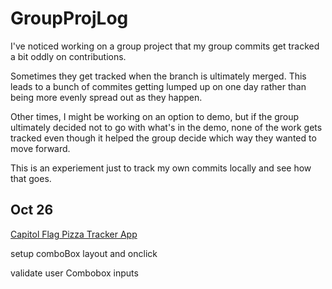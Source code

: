 # GroupProjLog

I've noticed working on a group project that my group commits get tracked a bit oddly on contributions.  

Sometimes they get tracked when the branch is ultimately merged. This leads to a bunch of commites getting lumped up on one day rather than being more evenly spread out as they happen.

Other times, I might be working on an option to demo, but if the group ultimately decided not to go with what's in the demo, none of the work gets tracked even though it helped the group decide which way they wanted to move forward.

This is an experiement just to track my own commits locally and see how that goes.

## Oct 26
[Capitol Flag Pizza Tracker App](https://github.com/codefordc/us-congress-pizza-flag-tracker)

setup comboBox layout and onclick

validate user Combobox inputs

